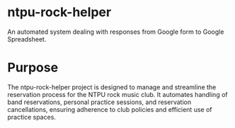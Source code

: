 # ntpu-rock-helper
An automated system dealing with responses from Google form to Google Spreadsheet.

# Purpose
The ntpu-rock-helper project is designed to manage and streamline the reservation process for the NTPU rock music club. It automates handling of band reservations, personal practice sessions, and reservation cancellations, ensuring adherence to club policies and efficient use of practice spaces.
